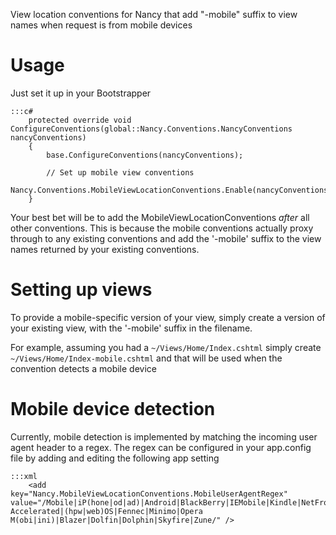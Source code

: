 View location conventions for Nancy that add "-mobile" suffix to view names when request is from mobile devices

# Usage

Just set it up in your Bootstrapper

	:::c#
		protected override void ConfigureConventions(global::Nancy.Conventions.NancyConventions nancyConventions)
		{
		    base.ConfigureConventions(nancyConventions);

		    // Set up mobile view conventions
		    Nancy.Conventions.MobileViewLocationConventions.Enable(nancyConventions);
		}

Your best bet will be to add the MobileViewLocationConventions _after_ all other conventions. This is because the mobile conventions actually proxy through to any existing conventions and add the '-mobile' suffix to the view names returned by your existing conventions.

# Setting up views

To provide a mobile-specific version of your view, simply create a version of your existing view, with the '-mobile' suffix in the filename.

For example, assuming you had a `~/Views/Home/Index.cshtml` simply create `~/Views/Home/Index-mobile.cshtml` and that will be used when the convention detects a mobile device

# Mobile device detection

Currently, mobile detection is implemented by matching the incoming user agent header to a regex. The regex can be configured in your app.config file by adding and editing the following app setting

	:::xml
		<add key="Nancy.MobileViewLocationConventions.MobileUserAgentRegex" value="/Mobile|iP(hone|od|ad)|Android|BlackBerry|IEMobile|Kindle|NetFront|Silk-Accelerated|(hpw|web)OS|Fennec|Minimo|Opera M(obi|ini)|Blazer|Dolfin|Dolphin|Skyfire|Zune/" />